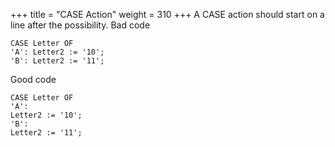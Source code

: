 +++
title = "CASE Action"
weight = 310
+++
A CASE action should start on a line after the possibility. Bad code

    CASE Letter OF
    'A': Letter2 := '10';
    'B': Letter2 := '11';

Good code

    CASE Letter OF
    'A':
    Letter2 := '10';
    'B':
    Letter2 := '11';
